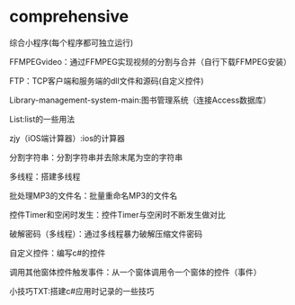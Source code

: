 # comprehensive
综合小程序(每个程序都可独立运行)

FFMPEGvideo：通过FFMPEG实现视频的分割与合并（自行下载FFMPEG安装）

FTP：TCP客户端和服务端的dll文件和源码(自定义控件)

Library-management-system-main:图书管理系统（连接Access数据库）

List:list的一些用法

zjy（iOS端计算器）:ios的计算器

分割字符串：分割字符串并去除末尾为空的字符串

多线程：搭建多线程

批处理MP3的文件名：批量重命名MP3的文件名

控件Timer和空闲时发生：控件Timer与空闲时不断发生做对比

破解密码（多线程）：通过多线程暴力破解压缩文件密码

自定义控件：编写c#的控件

调用其他窗体控件触发事件：从一个窗体调用令一个窗体的控件（事件）

小技巧TXT:搭建c#应用时记录的一些技巧
